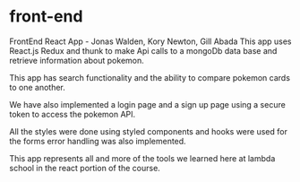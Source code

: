 # front-end
FrontEnd React App - Jonas Walden, Kory Newton, Gill Abada
This app uses React.js Redux and thunk to make Api calls to a mongoDb data base and retrieve information about pokemon.

This app has search functionality and the ability to compare pokemon cards to one another.


We have also implemented a login page and a sign up page using a secure token to access the pokemon API.


All the styles were done using styled components and hooks were used for the forms error handling was also implemented.


This app represents all and more of the tools we learned here at lambda school in the react portion of the course.
